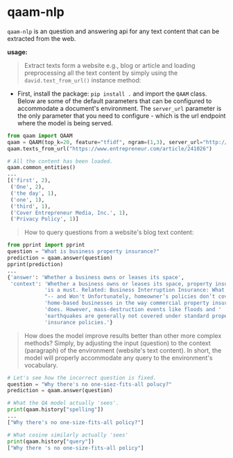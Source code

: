 # qaam-nlp

`qaam-nlp` is an question and answering api for any text content that can be extracted from the web.

**usage:**

> Extract texts form a website e.g., blog or article and loading preprocessing all the text content by simply using the `david.text_from_url()` instance method:

- First, install the package: `pip install .` and import the `QAAM` class. Below are some of the default parameters that can be configured to accommodate a document's environment. The `server_url` parameter is the only parameter that you need to configure - which is the url endpoint where the model is being served.

```python
from qaam import QAAM
qaam = QAAM(top_k=20, feature="tfidf", ngram=(1,3), server_url="http://server.com")
qaam.texts_from_url("https://www.entrepreneur.com/article/241026")

# All the content has been loaded.
qaam.common_entities()
...
[('first', 2),
 ('One', 2),
 ('the day', 1),
 ('one', 1),
 ('third', 1),
 ('Cover Entrepreneur Media, Inc.', 1),
 ('Privacy Policy', 1)]
```

> How to query questions from a website's blog text content:

```python
from pprint import pprint
question = "What is business property insurance?"
prediction = qaam.answer(question)
pprint(prediction)
...
{'answer': 'Whether a business owns or leases its space',
 'context': 'Whether a business owns or leases its space, property insurance '
            'is a must. Related: Business Interruption Insurance: What It Will '
            "-- and Won't Unfortunately, homeowner’s policies don’t cover "
            'home-based businesses in the way commercial property insurance '
            'does. However, mass-destruction events like floods and '
            'earthquakes are generally not covered under standard property '
            'insurance policies.'}
```

> How does the model improve results better than other more complex methods? Simply, by adjusting the input (question) to the context (paragraph) of the environment (website's text content). In short, the model will properly accommodate any query to the environment's vocabulary.

```python
# Let's see how the incorrect question is fixed.
question = "Why there's no one-siez-fits-all polucy?"
prediction = qaam.answer(question)

# What the QA model actually 'sees'.
print(qaam.history["spelling"])
...
["Why there's no one-size-fits-all policy?"]

# What cosine similarly actually 'sees'
print(qaam.history["query"])
["Why there 's no one-size-fits-all policy"]
```
